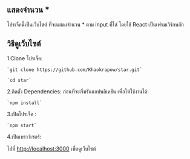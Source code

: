 ## แสดงจำนวน *

โปรเจ็คนี้เป็นเว็บไซต์ ที่จะแสดงจำนวน * ตาม input ที่ใส่  โดยใช้ React เป็นเฟรมเวิร์กหลัก 

## วิธีดูเว็บไซต์

1.Clone โปรเจ็ค:

    `git clone https://github.com/Khaokrapow/star.git`
   
    `cd star`

2.ติดตั้ง Dependencies: ก่อนที่จะเริ่มรันแอปพลิเคชัน เพื่อให้ใช้งานได้:

    `npm install`

3.เปิดโปรเจ็ค :

    `npm start`

4.เปิดเบราว์เซอร์:

   ไปที่ [http://localhost:3000](http://localhost:3000) เพื่อดูเว็บไซต์
